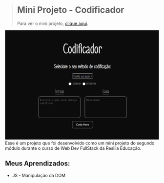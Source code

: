 ># Mini Projeto - Codificador
>Para ver o mini projeto, [clique aqui](https://gabrielalvesfs.github.io/Encoder-Decoder/).

![Projeto Preview!](https://raw.githubusercontent.com/GabrielAlvesFS/Encoder-Decoder/25297b6dd1bfafab7d78e852791989c6eddafa03/assets/images/Encode-Decode-Image.png)
Esse é um projeto que foi desenvolvido como um mini projeto do segundo módulo durante o curso de Web Dev FullStack da Resilia Educação.

## Meus Aprendizados:
- JS - Manipulação da DOM
